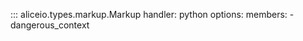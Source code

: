 ::: aliceio.types.markup.Markup
    handler: python
    options:
      members:
        - dangerous_context
